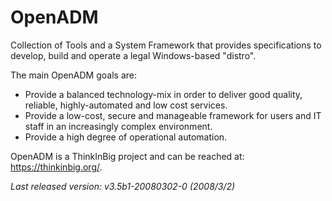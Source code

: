 # OpenADM
Collection of Tools and a System Framework that provides specifications to develop, build and operate a legal Windows-based "distro".

The main OpenADM goals are:

- Provide a balanced technology-mix in order to deliver good quality, reliable, highly-automated and low cost services.
- Provide a low-cost, secure and manageable framework for users and IT staff in an increasingly complex environment.
- Provide a high degree of operational automation.

OpenADM is a ThinkInBig project and can be reached at: https://thinkinbig.org/.

_Last released version: v3.5b1-20080302-0 (2008/3/2)_
